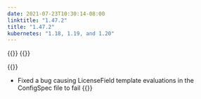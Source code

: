 ```yaml
---
date: 2021-07-23T10:30:14-08:00
linktitle: "1.47.2"
title: "1.47.2"
kubernetes: "1.18, 1.19, and 1.20"
---
```


{{<changes>}}
{{</changes>}}

{{<fixes>}}
* Fixed a bug causing LicenseField template evaluations in the ConfigSpec file to fail
{{</fixes>}}

